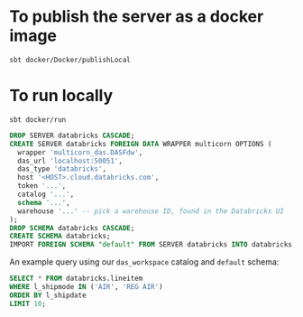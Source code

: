 # To publish the server as a docker image
```
sbt docker/Docker/publishLocal
```

# To run locally
```
sbt docker/run
```

```sql
DROP SERVER databricks CASCADE;
CREATE SERVER databricks FOREIGN DATA WRAPPER multicorn OPTIONS (
  wrapper 'multicorn_das.DASFdw',
  das_url 'localhost:50051',
  das_type 'databricks',
  host '<HOST>.cloud.databricks.com',
  token '...',
  catalog '...',
  schema '...',
  warehouse '...' -- pick a warehouse ID, found in the Databricks UI
);
DROP SCHEMA databricks CASCADE;                                                                                              
CREATE SCHEMA databricks;
IMPORT FOREIGN SCHEMA "default" FROM SERVER databricks INTO databricks;
```

An example query using our `das_workspace` catalog and `default` schema:
```sql
SELECT * FROM databricks.lineitem
WHERE l_shipmode IN ('AIR', 'REG AIR')
ORDER BY l_shipdate
LIMIT 10;
```
